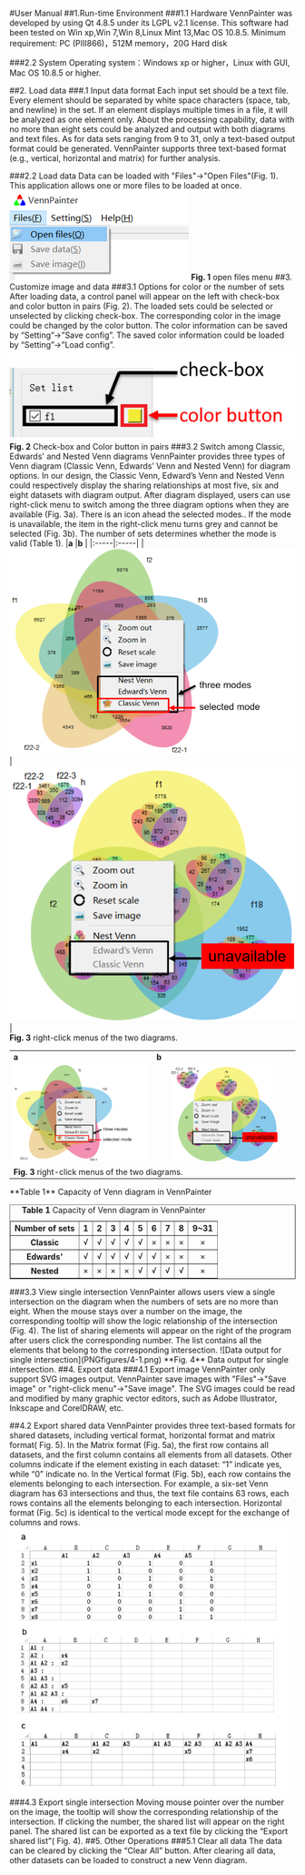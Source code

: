 #User Manual
##1.Run-time Environment
###1.1 Hardware
VennPainter was developed by using Qt 4.8.5 under its LGPL v2.1 license. This software had been  tested on Win xp,Win 7,Win 8,Linux Mint 13,Mac OS 10.8.5.
Minimum requirement: PC (PIII866)，512M memory，20G Hard disk

###2.2 System
Operating system：Windows xp or higher，Linux with GUI, Mac OS 10.8.5 or higher.

##2. Load data
###.1 Input data format
Each input set should be a text file. Every element should be separated by white space characters (space, tab, and newline) in the set. If an element displays multiple times in a file, it will be analyzed as one element only. About the processing capability, data with no more than eight sets could be analyzed and output with both diagrams and text files. As for data sets ranging from 9 to 31, only a text-based output format could be generated. VennPainter supports three text-based format (e.g., vertical, horizontal and matrix) for further analysis.

###2.2 Load data
Data can be loaded with "Files"->"Open Files"(Fig. 1). This application allows one or more files to be loaded at once.
![open files menu](PNGfigures/1.png)
**Fig. 1** open files menu
##3. Customize image and data
###3.1 Options for color or the number of sets
After loading data, a control panel will appear on the left with check-box and color button in pairs (Fig. 2). The loaded sets could be selected or unselected by clicking check-box. The corresponding color in the image could be changed by the color button. The color information can be saved by “Setting”->”Save config”. The saved color information could be loaded by “Setting”->”Load config”.  
![Check-box and Color button in pairs](PNGfigures/2.png)
**Fig. 2** Check-box and Color button in pairs
###3.2 Switch among Classic, Edwards' and Nested Venn diagrams
VennPainter provides three types of Venn diagram (Classic Venn, Edwards’ Venn and Nested Venn) for diagram options. In our design, the Classic Venn, Edward’s Venn and Nested Venn could respectively display the sharing relationships at most five, six and eight datasets with diagram output. After diagram displayed, users can use right-click menu to switch among the three diagram options when they are available (Fig. 3a). There is an icon ahead the selected modes.. If the mode is unavailable, the item in the right-click menu turns grey and cannot be selected (Fig. 3b). The number of sets determines whether the mode is valid (Table 1). 
  |**a**    |**b**     |
  |:-----|:-----|
  |![right-click menus of the two diagrams](PNGfigures/3-1.png)|![right-click menus of the two diagrams](PNGfigures/3-2.png)|  
  **Fig. 3** right-click menus of the two diagrams.  
  <table width="" border="0" cellpadding="0" cellspacing="0">
                <tr>
                <td><b>a</b></td>
                <td><b>b</b></td>
                </tr>
                <tr width="100%">
                <td width="50%"><img src="PNGfigures/3-1.png" width="100%" height=""  alt=""/></td>
                <td  align="center" width="50%"><img src="PNGfigures/3-2.png" width="80%" height=""  alt=""/></td>
                </tr>
                <tr>
                <td colspan="2"><b>Fig. 3</b> right-click menus of the two diagrams.</td>
                </tr>
                </table>
**Table 1** Capacity of Venn diagram in VennPainter  
<table  class="table table-bordered table-striped table-condensed" border="1" align="center">
    <caption><b>Table 1</b> Capacity of Venn diagram in VennPainter </caption>
          <tr align="center">
          <th width="">Number of sets</th>
          <th >1</th>
          <th>2</th>
          <th>3</th>
          <th>4</th>
          <th>5</th>
          <th>6</th>
          <th>7</th>
          <th>8</th>
          <th>9&#126;31</th>
          </tr>
          <tr align="center">
          <th>Classic</th>
          <td>&#8730;</td>
          <td>&#8730;</td>
          <td>&#8730;</td>
          <td>&#8730;</td>
          <td>&#8730;</td>
          <td>&#215;</td>
          <td>&#215;</td>
          <td>&#215;</td>
          <td>&#215;</td>
          </tr>
          <tr align="center">
          <th>Edwards'</th>
          <td>&#8730;</td>
          <td>&#8730;</td>
          <td>&#8730;</td>
          <td>&#8730;</td>
          <td>&#8730;</td>
          <td>&#8730;</td>
          <td>&#215;</td>
          <td>&#215;</td>
          <td>&#215;</td>
          </tr>
          <tr align="center">
          <th>Nested</th>
          <td>&#215;</td>
          <td>&#215;</td>
          <td>&#215;</td>
          <td>&#215;</td>
          <td>&#8730;</td>
          <td>&#8730;</td>
          <td>&#8730;</td>
          <td>&#8730;</td>
          <td>&#215;</td>
          </tr>
          </table>
###3.3 View single intersection
VennPainter allows users view a single intersection on the diagram when the numbers of sets are no more than eight. When the mouse stays over a number on the image, the corresponding tooltip will show the logic relationship of the intersection (Fig. 4). The list of sharing elements will appear on the right of the program after users click the corresponding number. The list contains all the elements that belong to the corresponding intersection.
![Data output for single intersection](PNGfigures/4-1.png)  
**Fig. 4** Data output for single intersection.  
##4. Export data
###4.1 Export image
VennPainter only support SVG images output. VennPainter save images with "Files"->"Save image" or "right-click menu"->"Save image". The SVG images could be read and modified by many graphic vector editors, such as Adobe Illustrator, Inkscape and CorelDRAW, etc.

##4.2 Export shared data
VennPainter provides three text-based formats for shared datasets, including vertical format, horizontal format and matrix format( Fig. 5). In the Matrix format (Fig. 5a), the first row contains all datasets, and the first column contains all elements from all datasets. Other columns indicate if the element existing in each dataset: “1” indicate yes, while “0” indicate no. In the Vertical format (Fig. 5b), each row contains the elements belonging to each intersection. For example, a six-set Venn diagram has 63 intersections and thus, the text file contains 63 rows, each rows contains all the elements belonging to each intersection. Horizontal format (Fig. 5c) is identical to the vertical mode except for the exchange of columns and rows.
![output dataset](PNGfigures/4.png)  
###4.3 Export single intersection
Moving mouse pointer over the number on the image, the tooltip will show the corresponding relationship of the intersection. If clicking the number, the shared list will appear on the right panel. The shared list can be exported as a text file by clicking the “Export shared list”( Fig. 4).
##5. Other Operations
###5.1 Clear all data
The data can be cleared by clicking the “Clear All” button. After clearing all data, other datasets can be loaded to construct a new Venn diagram.
